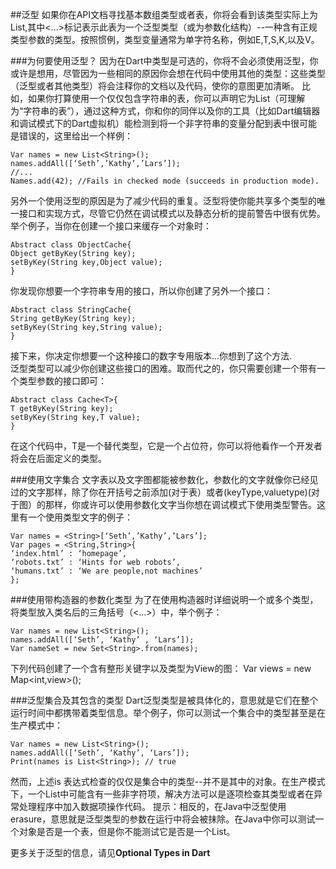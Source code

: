 ##泛型
如果你在API文档寻找基本数组类型或者表，你将会看到该类型实际上为List<E>,其中<...>标记表示此表为一个泛型类型（或为参数化结构）--一种含有正规类型参数的类型。按照惯例，类型变量通常为单字符名称，例如E,T,S,K,以及V。###为何要使用泛型？因为在Dart中类型是可选的，你将不会必须使用泛型，你或许是想用，尽管因为一些相同的原因你会想在代码中使用其他的类型：这些类型（泛型或者其他类型）将会注释你的文档以及代码，使你的意图更加清晰。比如，如果你打算使用一个仅仅包含字符串的表，你可以声明它为List<String>（可理解为“字符串的表”），通过这种方式，你和你的同伴以及你的工具（比如Dart编辑器和调试模式下的Dart虚拟机）能检测到将一个非字符串的变量分配到表中很可能是错误的，这里给出一个样例：  

~~~   Var names = new List<String>();   names.addAll([‘Seth’,’Kathy’,’Lars’]);  //...   Names.add(42); //Fails in checked mode (succeeds in production mode).  ~~~   另外一个使用泛型的原因是为了减少代码的重复。泛型将使你能共享多个类型的唯一接口和实现方式，尽管它仍然在调试模式以及静态分析的提前警告中很有优势。举个例子，当你在创建一个接口来缓存一个对象时： 
  
~~~Abstract class ObjectCache{   Object getByKey(String key);   setByKey(String key,Object value);   }   ~~~   你发现你想要一个字符串专用的接口，所以你创建了另外一个接口：

~~~Abstract class StringCache{String getByKey(String key);setByKey(String key,String value);}~~~接下来，你决定你想要一个这种接口的数字专用版本...你想到了这个方法.   泛型类型可以减少你创建这些接口的困难。取而代之的，你只需要创建一个带有一个类型参数的接口即可：

~~~Abstract class Cache<T>{T getByKey(String key);setByKey(String key,T value);}~~~在这个代码中，T是一个替代类型，它是一个占位符，你可以将他看作一个开发者将会在后面定义的类型。###使用文字集合文字表以及文字图都能被参数化，参数化的文字就像你已经见过的文字那样，除了你在开括号之前添加<type>(对于表）或者(keyType,valuetype)(对于图）的那样，你或许可以使用参数化文字当你想在调试模式下使用类型警告。这里有一个使用类型文字的例子：

~~~Var names = <String>[‘Seth’,’Kathy’,’Lars’];Var pages = <String,String>{‘index.html’ : ‘homepage’,‘robots.txt’ : ‘Hints for web robots’,‘humans.txt’ : ‘We are people,not machines’};~~~###使用带构造器的参数化类型为了在使用构造器时详细说明一个或多个类型，将类型放入类名后的三角括号（<...>）中，举个例子：

~~~Var names = new List<String>();names.addAll([‘Seth’, ‘Kathy’ , ‘Lars’]);Var nameSet = new Set<String>.from(names);~~~下列代码创建了一个含有整形关键字以及类型为View的图：Var views = new Map<int,view>();###泛型集合及其包含的类型Dart泛型类型是被具体化的，意思就是它们在整个运行时间中都携带着类型信息。举个例子，你可以测试一个集合中的类型甚至是在生产模式中：

~~~Var names = new List<String>();names.addAll([‘Seth’, ‘Kathy’, ‘Lars’]);Print(names is List<String>); // true~~~然而，上述is 表达式检查的仅仅是集合中的类型--并不是其中的对象。在生产模式下，一个List<String>中可能含有一些非字符项，解决方法可以是逐项检查其类型或者在异常处理程序中加入数据项操作代码。提示：相反的，在Java中泛型使用erasure，意思就是泛型类型的参数在运行中将会被抹除。在Java中你可以测试一个对象是否是一个表，但是你不能测试它是否是一个List<String>。
更多关于泛型的信息，请见**Optional Types in Dart**
